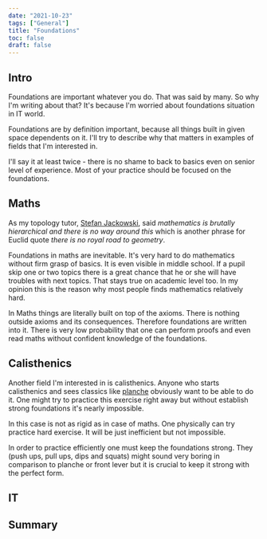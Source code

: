 ```yaml
---
date: "2021-10-23"
tags: ["General"]
title: "Foundations"
toc: false
draft: false
---
```



## Intro

Foundations are important whatever you do. That was said by many. So why I'm
writing about that? It's because I'm worried about foundations situation in IT
world.

Foundations are by definition important, because all things built in given
space dependents on it. I'll try to describe why that matters in examples of
fields that I'm interested in.

I'll say it at least twice - there is no shame to back to basics even on senior
level of experience. Most of your practice should be focused on the
foundations.


## Maths

As my topology tutor, [Stefan
Jackowski](https://pl.wikipedia.org/wiki/Stefan_Jackowski), said _mathematics
is brutally hierarchical and there is no way around this_ which is another
phrase for Euclid quote _there is no royal road to geometry_.

Foundations in maths are inevitable. It's very hard to do mathematics without
firm grasp of basics. It is even visible in middle school. If a pupil skip one
or two topics there is a great chance that he or she will have troubles with
next topics. That stays true on academic level too. In my opinion this is the
reason why most people finds mathematics relatively hard.

In Maths things are literally built on top of the axioms. There is nothing
outside axioms and its consequences. Therefore foundations are written into it.
There is very low probability that one can perform proofs and even read
maths without confident knowledge of the foundations.


## Calisthenics

Another field I'm interested in is calisthenics. Anyone who starts calisthenics
and sees classics like
[planche](https://en.wikipedia.org/wiki/Planche_(exercise)) obviously want to
be able to do it. One might try to practice this exercise right away but
without establish strong foundations it's nearly impossible.

In this case is not as rigid as in case of maths. One physically can try
practice hard exercise. It will be just inefficient but not impossible.

In order to practice efficiently one must keep the foundations strong. They
(push ups, pull ups, dips and squats) might sound very boring in comparison to
planche or front lever but it is crucial to keep it strong with the perfect form.


## IT


## Summary


